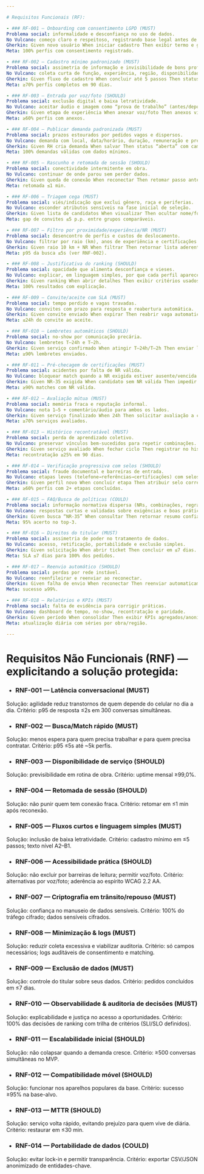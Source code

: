 ```yaml
---

# Requisitos Funcionais (RF):

- ### RF-001 — Onboarding com consentimento LGPD (MUST)
Problema social: informalidade e desconfiança no uso de dados.
No Vulcano: começo claro e respeitoso, registrando base legal antes de coletar qualquer dado.
Gherkin: Given novo usuário When iniciar cadastro Then exibir termo e gravar aceite (data/hora/canal).
Meta: 100% perfis com consentimento registrado.

- ### RF-002 — Cadastro mínimo padronizado (MUST)
Problema social: assimetria de informação e invisibilidade de bons profissionais.
No Vulcano: coleta curta de função, experiência, região, disponibilidade e diária para tornar perfis comparáveis.
Gherkin: Given fluxo de cadastro When concluir até 5 passos Then status “mínimo completo”.
Meta: ≥70% perfis completos em 90 dias.

- ### RF-003 — Entrada por voz/foto (SHOULD)
Problema social: exclusão digital e baixa letratividade.
No Vulcano: aceitar áudio e imagem como “prova de trabalho” (antes/depois).
Gherkin: Given etapa de experiência When anexar voz/foto Then anexos vinculados ao perfil.
Meta: ≥60% perfis com anexos.

- ### RF-004 — Publicar demanda padronizada (MUST)
Problema social: prazos estourados por pedidos vagos e dispersos.
No Vulcano: demanda com local, data/horário, duração, remuneração e pré-requisitos (NRs).
Gherkin: Given RH cria demanda When salvar Then status “aberta” com campos mínimos.
Meta: 100% demandas válidas com dados mínimos.

- ### RF-005 — Rascunho e retomada de sessão (SHOULD)
Problema social: conectividade intermitente em obra.
No Vulcano: continuar de onde parou sem perder dados.
Gherkin: Given queda de conexão When reconectar Then retomar passo anterior.
Meta: retomada ≤1 min.

- ### RF-006 — Triagem cega (MUST)
Problema social: viés/indicação que exclui gênero, raça e periferias.
No Vulcano: esconder atributos sensíveis na fase inicial de seleção.
Gherkin: Given lista de candidatos When visualizar Then ocultar nome/foto/idade.
Meta: gap de convites ≤5 p.p. entre grupos comparáveis.

- ### RF-007 — Filtro por proximidade/experiência/NR (MUST)
Problema social: desencontro de perfis e custos de deslocamento.
No Vulcano: filtrar por raio (km), anos de experiência e certificações exigidas.
Gherkin: Given raio 10 km + NR When filtrar Then retornar lista aderente (p95 ≤5s).
Meta: p95 da busca ≤5s (ver RNF-002).

- ### RF-008 — Justificativa do ranking (SHOULD)
Problema social: opacidade que alimenta desconfiança e vieses.
No Vulcano: explicar, em linguagem simples, por que cada perfil apareceu.
Gherkin: Given ranking When abrir detalhes Then exibir critérios usados.
Meta: 100% resultados com explicação.

- ### RF-009 — Convite/aceite com SLA (MUST)
Problema social: tempo perdido e vagas travadas.
No Vulcano: convites com prazo para resposta e reabertura automática.
Gherkin: Given convite enviado When expirar Then reabrir vaga automaticamente.
Meta: ≤24h do convite ao aceite.

- ### RF-010 — Lembretes automáticos (SHOULD)
Problema social: no-show por comunicação precária.
No Vulcano: lembretes T–24h e T–2h.
Gherkin: Given serviço confirmado When atingir T–24h/T–2h Then enviar lembrete.
Meta: ≥90% lembretes enviados.

- ### RF-011 — Pré-checagem de certificações (MUST)
Problema social: acidentes por falta de NR válida.
No Vulcano: bloquear match quando a NR exigida estiver ausente/vencida.
Gherkin: Given NR-35 exigida When candidato sem NR válida Then impedir convite.
Meta: ≥90% matches com NR válida.

- ### RF-012 — Avaliação mútua (MUST)
Problema social: memória fraca e reputação informal.
No Vulcano: nota 1–5 + comentário/áudio para ambos os lados.
Gherkin: Given serviço finalizado When 24h Then solicitar avaliação a contratante e contratado.
Meta: ≥70% serviços avaliados.

- ### RF-013 — Histórico recontratável (MUST)
Problema social: perda de aprendizado coletivo.
No Vulcano: preservar vínculos bem-sucedidos para repetir combinações.
Gherkin: Given serviço avaliado When fechar ciclo Then registrar no histórico.
Meta: recontratação ≥25% em 90 dias.

- ### RF-014 — Verificação progressiva com selos (SHOULD)
Problema social: fraude documental e barreiras de entrada.
No Vulcano: etapas leves (telefone→referências→certificações) com selos visíveis.
Gherkin: Given perfil novo When concluir etapa Then atribuir selo correspondente.
Meta: ≥60% perfis com 2+ etapas concluídas.

- ### RF-015 — FAQ/Busca de políticas (COULD)
Problema social: informação normativa dispersa (NRs, combinações, regras).
No Vulcano: respostas curtas e validadas sobre exigências e boas práticas.
Gherkin: Given busca “NR-35” When consultar Then retornar resumo confiável.
Meta: 95% acerto no top-3.

- ### RF-016 — Direitos do titular (MUST)
Problema social: assimetria de poder no tratamento de dados.
No Vulcano: acesso, retificação, portabilidade e exclusão simples.
Gherkin: Given solicitação When abrir ticket Then concluir em ≤7 dias.
Meta: SLA ≤7 dias para 100% dos pedidos.

- ### RF-017 — Reenvio automático (SHOULD)
Problema social: perdas por rede instável.
No Vulcano: reenfileirar e reenviar ao reconectar.
Gherkin: Given falha de envio When reconectar Then reenviar automaticamente.
Meta: sucesso ≥99%.

- ### RF-018 — Relatórios e KPIs (MUST)
Problema social: falta de evidência para corrigir práticas.
No Vulcano: dashboard de tempo, no-show, recontratação e paridade.
Gherkin: Given período When consolidar Then exibir KPIs agregados/anonimizados.
Meta: atualização diária com séries por obra/região.

---
```


# Requisitos Não Funcionais (RNF) — explicitando a solução protegida:

- ### RNF-001 — Latência conversacional (MUST)
Solução: agilidade reduz transtornos de quem depende do celular no dia a dia.
Critério: p95 de resposta ≤2s em 300 conversas simultâneas.

- ### RNF-002 — Busca/Match rápido (MUST)
Solução: menos espera para quem precisa trabalhar e para quem precisa contratar.
Critério: p95 ≤5s até ~5k perfis.

- ### RNF-003 — Disponibilidade de serviço (SHOULD)
Solução: previsibilidade em rotina de obra.
Critério: uptime mensal ≥99,0%.

- ### RNF-004 — Retomada de sessão (SHOULD)
Solução: não punir quem tem conexão fraca.
Critério: retomar em ≤1 min após reconexão.

- ### RNF-005 — Fluxos curtos e linguagem simples (MUST)
Solução: inclusão de baixa letratividade.
Critério: cadastro mínimo em ≤5 passos; texto nível A2–B1.

- ### RNF-006 — Acessibilidade prática (SHOULD)
Solução: não excluir por barreiras de leitura; permitir voz/foto.
Critério: alternativas por voz/foto; aderência ao espírito WCAG 2.2 AA.

- ### RNF-007 — Criptografia em trânsito/repouso (MUST)
Solução: confiança no manuseio de dados sensíveis.
Critério: 100% do tráfego cifrado; dados sensíveis cifrados.

- ### RNF-008 — Minimização & logs (MUST)
Solução: reduzir coleta excessiva e viabilizar auditoria.
Critério: só campos necessários; logs auditáveis de consentimento e matching.

- ### RNF-009 — Exclusão de dados (MUST)
Solução: controle do titular sobre seus dados.
Critério: pedidos concluídos em ≤7 dias.

- ### RNF-010 — Observabilidade & auditoria de decisões (MUST)
Solução: explicabilidade e justiça no acesso a oportunidades.
Critério: 100% das decisões de ranking com trilha de critérios (SLI/SLO definidos).

- ### RNF-011 — Escalabilidade inicial (SHOULD)
Solução: não colapsar quando a demanda cresce.
Critério: ≥500 conversas simultâneas no MVP.

- ### RNF-012 — Compatibilidade móvel (SHOULD)
Solução: funcionar nos aparelhos populares da base.
Critério: sucesso ≥95% na base-alvo.

- ### RNF-013 — MTTR (SHOULD)
Solução: serviço volta rápido, evitando prejuízo para quem vive de diária.
Critério: restaurar em ≤30 min.

- ### RNF-014 — Portabilidade de dados (COULD)
Solução: evitar lock-in e permitir transparência.
Critério: exportar CSV/JSON anonimizado de entidades-chave.
